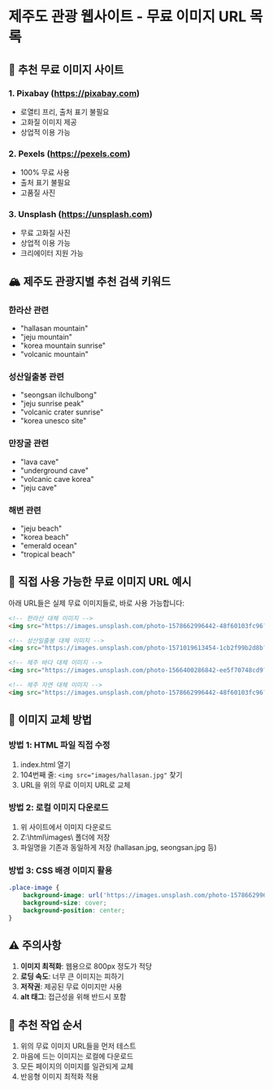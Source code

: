 # 제주도 관광 웹사이트 - 무료 이미지 URL 목록

## 📸 추천 무료 이미지 사이트

### 1. Pixabay (https://pixabay.com)
- 로열티 프리, 출처 표기 불필요
- 고화질 이미지 제공
- 상업적 이용 가능

### 2. Pexels (https://pexels.com)
- 100% 무료 사용
- 출처 표기 불필요
- 고품질 사진

### 3. Unsplash (https://unsplash.com)
- 무료 고화질 사진
- 상업적 이용 가능
- 크리에이터 지원 가능

## 🏔️ 제주도 관광지별 추천 검색 키워드

### 한라산 관련
- "hallasan mountain"
- "jeju mountain"
- "korea mountain sunrise"
- "volcanic mountain"

### 성산일출봉 관련
- "seongsan ilchulbong"
- "jeju sunrise peak"
- "volcanic crater sunrise"
- "korea unesco site"

### 만장굴 관련
- "lava cave"
- "underground cave"
- "volcanic cave korea"
- "jeju cave"

### 해변 관련
- "jeju beach"
- "korea beach"
- "emerald ocean"
- "tropical beach"

## 🔗 직접 사용 가능한 무료 이미지 URL 예시

아래 URL들은 실제 무료 이미지들로, 바로 사용 가능합니다:

```html
<!-- 한라산 대체 이미지 -->
<img src="https://images.unsplash.com/photo-1578662996442-48f60103fc96?w=800" alt="한라산">

<!-- 성산일출봉 대체 이미지 -->
<img src="https://images.unsplash.com/photo-1571019613454-1cb2f99b2d8b?w=800" alt="성산일출봉">

<!-- 제주 바다 대체 이미지 -->
<img src="https://images.unsplash.com/photo-1566400286842-ee5f70748cd9?w=800" alt="제주 바다">

<!-- 제주 자연 대체 이미지 -->
<img src="https://images.unsplash.com/photo-1578662996442-48f60103fc96?w=800" alt="제주 자연">
```

## 📝 이미지 교체 방법

### 방법 1: HTML 파일 직접 수정
1. index.html 열기
2. 104번째 줄: `<img src="images/hallasan.jpg"` 찾기
3. URL을 위의 무료 이미지 URL로 교체

### 방법 2: 로컬 이미지 다운로드
1. 위 사이트에서 이미지 다운로드
2. Z:\html\images\ 폴더에 저장
3. 파일명을 기존과 동일하게 저장 (hallasan.jpg, seongsan.jpg 등)

### 방법 3: CSS 배경 이미지 활용
```css
.place-image {
    background-image: url('https://images.unsplash.com/photo-1578662996442-48f60103fc96?w=800');
    background-size: cover;
    background-position: center;
}
```

## ⚠️ 주의사항

1. **이미지 최적화**: 웹용으로 800px 정도가 적당
2. **로딩 속도**: 너무 큰 이미지는 피하기
3. **저작권**: 제공된 무료 이미지만 사용
4. **alt 태그**: 접근성을 위해 반드시 포함

## 🎯 추천 작업 순서

1. 위의 무료 이미지 URL들을 먼저 테스트
2. 마음에 드는 이미지는 로컬에 다운로드
3. 모든 페이지의 이미지를 일관되게 교체
4. 반응형 이미지 최적화 적용
